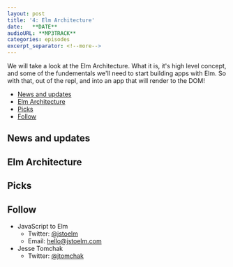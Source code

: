 ```yaml
---
layout: post
title: '4: Elm Architecture'
date:   **DATE**
audioURL: **MP3TRACK**
categories: episodes
excerpt_separator: <!--more-->
---
```

We will take a look at the Elm Architecture. What it is, it's high level concept, and some of the fundementals we'll need to start building apps with Elm. So with that, out of the repl, and into an app that will render to the DOM!  
<!--more-->
<!-- TOC -->

- [News and updates](#news-and-updates)
- [Elm Architecture](#elm-architecture)
- [Picks](#picks)
- [Follow](#follow)

<!-- /TOC -->


## News and updates


## Elm Architecture 


## Picks

## Follow
* JavaScript to Elm
  * Twitter: [@jstoelm](https://twitter.com/jstoelm)
  * Email: [hello@jstoelm.com](mailto:hello@jstoelm.com)
* Jesse Tomchak
  * Twitter: [@jtomchak](https://twitter.com/jtomchak)
